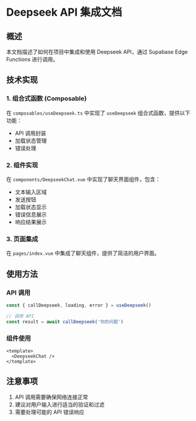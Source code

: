 # Deepseek API 集成文档

## 概述
本文档描述了如何在项目中集成和使用 Deepseek API，通过 Supabase Edge Functions 进行调用。

## 技术实现

### 1. 组合式函数 (Composable)
在 `composables/useDeepseek.ts` 中实现了 `useDeepseek` 组合式函数，提供以下功能：
- API 调用封装
- 加载状态管理
- 错误处理

### 2. 组件实现
在 `components/DeepseekChat.vue` 中实现了聊天界面组件，包含：
- 文本输入区域
- 发送按钮
- 加载状态显示
- 错误信息展示
- 响应结果展示

### 3. 页面集成
在 `pages/index.vue` 中集成了聊天组件，提供了简洁的用户界面。

## 使用方法

### API 调用
```typescript
const { callDeepseek, loading, error } = useDeepseek()

// 调用 API
const result = await callDeepseek('你的问题')
```

### 组件使用
```vue
<template>
  <DeepseekChat />
</template>
```

## 注意事项
1. API 调用需要确保网络连接正常
2. 建议对用户输入进行适当的验证和过滤
3. 需要处理可能的 API 错误响应 